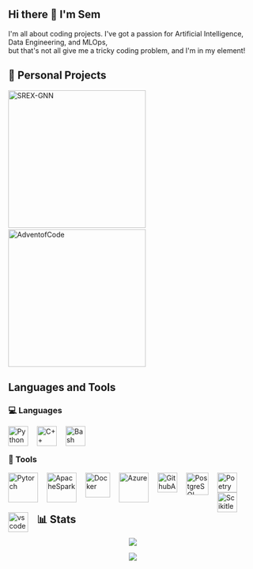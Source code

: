 ## Hi there 👋 I'm Sem

I'm all about coding projects. I've got a passion for Artificial Intelligence, Data Engineering, and MLOps,  
but that's not all give me a tricky coding problem, and I'm in my element!

## 📕 Personal Projects

[comment]: https://api.github.com/repos/SemUijen/SREX_GNN/languages

  <p align="left">
    <a style="padding-right:15px;" href="https://github.com/SemUijen/SREX_GNN"><img width="278" src="https://denvercoder1-github-readme-stats.vercel.app/api/pin/?username=SemUijen&repo=SREX_GNN&&show_icons=false&show_description=True" alt="SREX-GNN">
    </a>
    <a href="https://github.com/SemUijen/AdventofCode"><img width="278" src="https://denvercoder1-github-readme-stats.vercel.app/api/pin/?username=SemUijen&repo=AdventofCode&&show_icons=false&show_description=True" alt="AdventofCode">
    </a>
  </p>

## Languages and Tools

### :computer: Languages

<img align="left" alt="Python" width="40px" style="padding-right:15px;" src="https://cdn.jsdelivr.net/gh/devicons/devicon@latest/icons/python/python-original.svg" />    
<img align="left" alt="C++" width="40px" style="padding-right:15px;" src="https://cdn.jsdelivr.net/gh/devicons/devicon@latest/icons/cplusplus/cplusplus-original.svg" />
<img align="left" alt="Bash" width="40px" style="padding-right:15px;" src="https://cdn.jsdelivr.net/gh/devicons/devicon/icons/bash/bash-original.svg" />

[comment]: <Add below if app is furter in development>
[comment]: <img align="left" alt="JavaScript" width="40px" style="padding-right:15px;" src="https://cdn.jsdelivr.net/gh/devicons/devicon@latest/icons/javascript/javascript-original.svg" />
[comment]: <img src="https://cdn.jsdelivr.net/gh/devicons/devicon@latest/icons/typescript/typescript-original.svg" />

<br />
<br />

### 🧰 Tools

<img align="left" alt="Pytorch" width="60px" height="60px" style="padding-right:15px;" src="https://cdn.jsdelivr.net/gh/devicons/devicon@latest/icons/pytorch/pytorch-original-wordmark.svg" />
<img align="left" alt="ApacheSpark" width="60px" height="60px" style="padding-right:15px;" src="https://cdn.jsdelivr.net/gh/devicons/devicon@latest/icons/apachespark/apachespark-original-wordmark.svg" />
<img align="left" alt="Docker" width="50px" style="padding-right:15px;" src="https://cdn.jsdelivr.net/gh/devicons/devicon@latest/icons/docker/docker-original-wordmark.svg" />
<img align="left" alt="Azure" width="60px" style="padding-right:15px;" src="https://cdn.jsdelivr.net/gh/devicons/devicon@latest/icons/azure/azure-original-wordmark.svg" />
<img align="left" alt="GithubActions" width="40px" style="padding-right:15px;" src="https://cdn.jsdelivr.net/gh/devicons/devicon@latest/icons/githubactions/githubactions-plain.svg" />
<img align="left" alt="PostgreSQL" width="45px" style="padding-right:15px;" src="https://cdn.jsdelivr.net/gh/devicons/devicon@latest/icons/postgresql/postgresql-original-wordmark.svg" />
<img align="left" alt="Poetry" width="40px" style="padding-right:15px;" src="https://cdn.jsdelivr.net/gh/devicons/devicon@latest/icons/poetry/poetry-original.svg" />
<img align="left" alt="Scikitlearn" width="40px" style="padding-right:15px;" src="https://cdn.jsdelivr.net/gh/devicons/devicon@latest/icons/scikitlearn/scikitlearn-original.svg" />
<img align="left" alt="vscode" width="40px" style="padding-right:15px;" src="https://cdn.jsdelivr.net/gh/devicons/devicon@latest/icons/vscode/vscode-original-wordmark.svg" />
          
          
[comment]: <Add below if app is furter in development>
[comment]: <img src="https://cdn.jsdelivr.net/gh/devicons/devicon@latest/icons/sqlalchemy/sqlalchemy-original-wordmark.svg" />
[comment]: <img align="left" alt="React" width="45px" style="padding-right:15px;" src="https://cdn.jsdelivr.net/gh/devicons/devicon@latest/icons/react/react-original-wordmark.svg" />
[comment]: <img align="left" alt="FastAPI" width="60px" style="padding-right:15px;" src="https://cdn.jsdelivr.net/gh/devicons/devicon@latest/icons/fastapi/fastapi-original-wordmark.svg" />

<br />
<br />
<br />

## 📊 Stats

<p align="center">
  <a href="https://github.com/SemUijen/?tab=repositories">
    <img src="https://github-readme-stats-sigma-five.vercel.app/api?username=SemUijen&count_private=True&show_icons=true&hide=contribs,prs"/>
  </a>
</p>

<p align="center">
  <a href="https://github.com/SemUijen/?tab=repositories">
    <img src="https://github-readme-stats.zohan.tech/api/top-langs/?username=SemUijen&layout=compact&exclude_repo=SemUijen.github.io&hide=jupyter%20notebook"/>
  </a>
</p>
